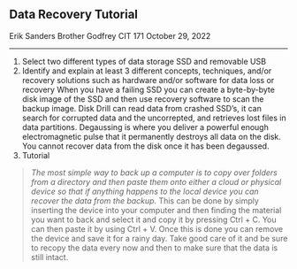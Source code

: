 ## Data Recovery Tutorial
Erik Sanders
Brother Godfrey
CIT 171
October 29, 2022

---
01.	Select two different types of data storage
SSD and removable USB 
02.	Identify and explain at least 3 different concepts, techniques, and/or recovery solutions such as hardware and/or software for data loss or recovery
When you have a failing SSD you can create a byte-by-byte disk image of the SSD and then use recovery software to scan the backup image. 
Disk Drill can read data from crashed SSD’s, it can search for corrupted data and the uncorrepted, and retrieves lost files in data partitions.
Degaussing is where you deliver a powerful enough electromagnetic pulse that it permanently destroys all data on the disk. You cannot recover data from the disk once it has been degaussed.
03.	Tutorial

> *The most simple way to back up a computer is to copy over folders from a directory and then paste them onto either a cloud or physical device so that if anything happens to the local device you can recover the data from the backup.*
> This can be done by simply inserting the device into your computer and then finding the material you want to back and select it and copy it by pressing Ctrl + C. You can then paste it by using Ctrl + V. Once this is done you can remove the device and save it for a rainy day. Take good care of it and be sure to recopy the data every now and then to make sure that the data is still intact.